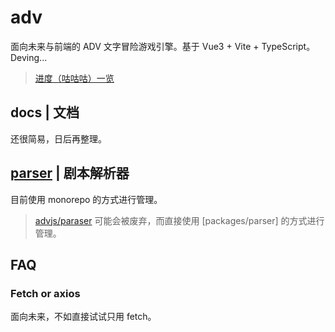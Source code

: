 # adv

面向未来与前端的 ADV 文字冒险游戏引擎。基于 Vue3 + Vite + TypeScript。Deving...

> [进度（咕咕咕）一览](https://www.yunyoujun.cn/posts/make-an-avg-engine/)

## docs | 文档

还很简易，日后再整理。

## [parser](./docs/parser.md) | 剧本解析器

目前使用 monorepo 的方式进行管理。

> [advjs/paraser](https://github.com/advjs/parser) 可能会被废弃，而直接使用 [packages/parser] 的方式进行管理。

## FAQ

### Fetch or axios

面向未来，不如直接试试只用 fetch。
